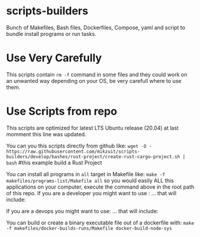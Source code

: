 # scripts-builders
Bunch of Makefiles, Bash files, Dockerfiles, Compose, yaml and script to bundle install programs or run tasks.

# Use Very Carefully
This scripts contain `rm -f` command in some files and they could work on an unwanted way depending on your OS, be very carefull where to use them.

# Use Scripts from repo
This scripts are optimized for latest LTS Ubuntu release (20.04) at last momment this line was updated.

You can you this scripts directly from github like:
`wget -O - https://raw.githubusercontent.com/mikzuit/scripts-builders/develop/bashes/rust-project/create-rust-cargo-project.sh | bash` #this example build a Rust Project

You can install all programs in `all` target in Makefile like: 
`make -f makefiles/programs-list/Makefile all` so you would easily ALL this applications on your computer, execute the command above in the root path of this repo.
  If you are a developer you might want to use :
  ...
  that will include:

  If you are a devops you might want to use:
  ...
  that will include:

You can build or create a binary executable file out of a dockerfile with:
`make -f makefiles/docker-builds-runs/Makefile docker-build-node-sys`